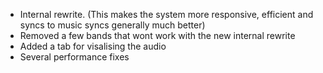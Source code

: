 * Internal rewrite. (This makes the system more responsive, efficient and syncs to music syncs generally much better)
* Removed a few bands that wont work with the new internal rewrite
* Added a tab for visalising the audio
* Several performance fixes